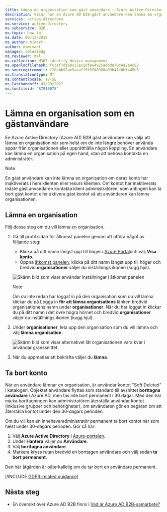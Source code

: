 ```yaml
---
title: Lämna en organisation som gäst användare – Azure Active Directory
description: Visar hur en Azure AD B2B-gäst användare kan lämna en organisation med hjälp av åtkomst panelen.
services: active-directory
ms.service: active-directory
ms.subservice: B2B
ms.topic: how-to
ms.date: 06/13/2019
ms.author: mimart
author: msmimart
manager: celestedg
ms.reviewer: mal
ms.collection: M365-identity-device-management
ms.openlocfilehash: fc3ef7d168c17ec10fe64925adbda7044a2a4c82
ms.sourcegitcommit: f28ebb95ae9aaaff3f87d8388a09b41e0b3445b5
ms.translationtype: MT
ms.contentlocale: sv-SE
ms.lasthandoff: 03/29/2021
ms.locfileid: "87910078"
---
```

# <a name="leave-an-organization-as-a-guest-user"></a>Lämna en organisation som en gästanvändare

En Azure Active Directory (Azure AD) B2B gäst användare kan välja att lämna en organisation när som helst om de inte längre behöver använda appar från organisationen eller upprätthålla någon koppling. En användare kan lämna en organisation på egen hand, utan att behöva kontakta en administratör.

> [!NOTE]
> En gäst användare kan inte lämna en organisation om deras konto har inaktiverats i hem klienten eller resurs klienten. Om kontot har inaktiverats måste gäst användaren kontakta klient administratören, som antingen kan ta bort gäst kontot eller aktivera gäst kontot så att användaren kan lämna organisationen.

## <a name="leave-an-organization"></a>Lämna en organisation

Följ dessa steg om du vill lämna en organisation.

1. Gå till profil sidan för åtkomst panelen genom att utföra något av följande steg:
   
   - Klicka på ditt namn längst upp till höger i [Azure Portal](https://portal.azure.com)och välj **Visa konto**.
   - Öppna [åtkomst panelen](https://myapps.microsoft.com), klicka på ditt namn längst upp till höger och bredvid **organisationer** väljer du inställnings ikonen (kugg hjul).
 
   ![Skärm bild som visar användar inställningar i åtkomst panelen](media/leave-the-organization/UserSettings.png) 

   > [!NOTE]
   > Om du inte redan har loggat in på den organisation som du vill lämna klickar du på Logga in **för att lämna organisations** länken bredvid organisationens namn under **organisationer**. När du har loggat in klickar du på ditt namn i det övre högra hörnet och bredvid **organisationer** väljer du inställnings ikonen (kugg hjul).

3. Under **organisationer**, leta upp den organisation som du vill lämna och välj **lämna organisation**.

   ![Skärm bild som visar alternativet låt organisationen vara kvar i användar gränssnittet](media/leave-the-organization/LeaveOrg.png)

4. När du uppmanas att bekräfta väljer du **lämna**. 

## <a name="account-removal"></a>Ta bort konto

När en användare lämnar en organisation, är användar kontot "Soft Deleted" i katalogen. Objektet användare flyttas som standard till avsnittet **borttagna användare** i Azure AD, men tas inte bort permanent i 30 dagar. Med den här mjuka borttagningen kan administratören återställa användar kontot (inklusive grupper och behörigheter), om användaren gör en begäran om att återställa kontot under den 30-dagars perioden.

Om du vill kan en innehavaradministratör permanent ta bort kontot när som helst under 30-dagars perioden. Gör så här:

1. Välj **Azure Active Directory** i [Azure-portalen](https://portal.azure.com).
2. Under **Hantera** väljer du **Användare**.
3. Välj **borttagna användare**.
4. Markera kryss rutan bredvid en borttagen användare och välj sedan **ta bort permanent**.

Den här åtgärden är oåterkallelig om du tar bort en användare permanent.

[!INCLUDE [GDPR-related guidance](../../../includes/gdpr-dsr-and-stp-note.md)]

## <a name="next-steps"></a>Nästa steg

- En översikt över Azure AD B2B finns i [Vad är Azure AD B2B-samarbete?](what-is-b2b.md)



